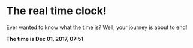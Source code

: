 # The real time clock!

Ever wanted to know what the time is? Well, your journey is about to end!

**The time is Dec 01, 2017, 07:51**